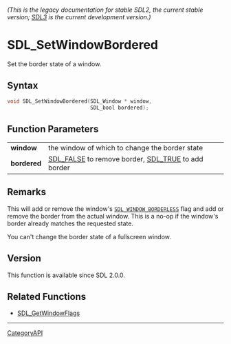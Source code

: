 ###### (This is the legacy documentation for stable SDL2, the current stable version; [SDL3](https://wiki.libsdl.org/SDL3/) is the current development version.)
# SDL_SetWindowBordered

Set the border state of a window.

## Syntax

```c
void SDL_SetWindowBordered(SDL_Window * window,
                           SDL_bool bordered);

```

## Function Parameters

|                  |                                                                             |
| ---------------- | --------------------------------------------------------------------------- |
| **window**       | the window of which to change the border state                              |
| **bordered**     | [SDL_FALSE](SDL_FALSE) to remove border, [SDL_TRUE](SDL_TRUE) to add border |

## Remarks

This will add or remove the window's
[`SDL_WINDOW_BORDERLESS`](SDL_WINDOW_BORDERLESS) flag and add or remove the
border from the actual window. This is a no-op if the window's border
already matches the requested state.

You can't change the border state of a fullscreen window.

## Version

This function is available since SDL 2.0.0.

## Related Functions

* [SDL_GetWindowFlags](SDL_GetWindowFlags)

----
[CategoryAPI](CategoryAPI)

